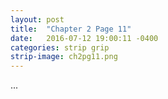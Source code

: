 ```yaml
---
layout: post
title:  "Chapter 2 Page 11"
date:   2016-07-12 19:00:11 -0400
categories: strip grip
strip-image: ch2pg11.png
---
```

...
